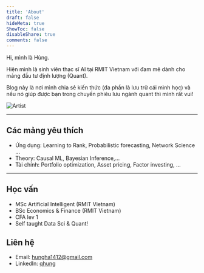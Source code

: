 ```yaml
---
title: 'About'
draft: false
hideMeta: true
ShowToc: false
disableShare: true
comments: false
---
```


Hi, mình là Hùng. 

Hiện mình là sinh viên thạc sĩ AI tại RMIT Vietnam với đam mê dành cho mảng đầu tư định lượng (Quant).

Blog này là nơi mình chia sẻ kiến thức (đa phần là lưu trữ cái mình học) và nếu nó giúp được bạn trong chuyến phiêu lưu ngành quant thì mình rất vui!


![Artist](/images/artist.png)


----------

## Các mảng yêu thích

- Ứng dụng: Learning to Rank, Probabilistic forecasting, Network Science …
- Theory: Causal ML, Bayesian Inference,…
- Tài chính: Portfolio optimization, Asset pricing, Factor investing, …

<!-- ## Khởi nghiệp - entrepreneurship -->
<!-- {{< rawhtml >}}
    <p style="text-align: center;">
    entrepreneurship
    </p>
{{< /rawhtml >}} -->
<!-- <p style="text-align: center;">Centered text</p>
<h1> Title </h1>
<mark>Parts</mark> of this text <mark>are marked!</mark> -->


----------

## Học vấn
- MSc Artificial Intelligent (RMIT Vietnam)
- BSc Economics & Finance (RMIT Vietnam)
- CFA lev 1
- Self taught Data Sci & Quant!

## Liên hệ
- Email: hungha1412@gmail.com
- LinkedIn: [qhung](https://www.linkedin.com/in/haquochung11/)